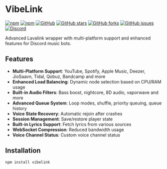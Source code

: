 # VibeLink 

[![npm](https://img.shields.io/npm/v/vibelink?style=flat-square&logo=npm&color=red)](https://www.npmjs.com/package/vibelink)
[![npm](https://img.shields.io/npm/dt/vibelink?style=flat-square&logo=npm)](https://www.npmjs.com/package/vibelink)
[![GitHub](https://img.shields.io/github/license/ryanisnomore/vibelink?style=flat-square&logo=github)](https://github.com/ryanisnomore/vibelink/blob/main/LICENSE)
[![GitHub stars](https://img.shields.io/github/stars/ryanisnomore/vibelink?style=flat-square&logo=github)](https://github.com/ryanisnomore/vibelink/stargazers)
[![GitHub forks](https://img.shields.io/github/forks/ryanisnomore/vibelink?style=flat-square&logo=github)](https://github.com/ryanisnomore/vibelink/network/members)
[![GitHub issues](https://img.shields.io/github/issues/ryanisnomore/vibelink?style=flat-square&logo=github)](https://github.com/ryanisnomore/vibelink/issues)
[![Discord](https://img.shields.io/discord/1092123729401745510?label=Support%20Server&style=flat-square&logo=discord)](https://discord.gg/W2GheK3F9m)

Advanced Lavalink wrapper with multi-platform support and enhanced features for Discord music bots.

## Features 

- **Multi-Platform Support**: YouTube, Spotify, Apple Music, Deezer, JioSaavn, Tidal, Qobuz, Bandcamp and more
- **Enhanced Load Balancing**: Dynamic node selection based on CPU/RAM usage
- **Built-in Audio Filters**: Bass boost, nightcore, 8D audio, vaporwave and more
- **Advanced Queue System**: Loop modes, shuffle, priority queuing, queue history
- **Voice State Recovery**: Automatic rejoin after crashes
- **Session Management**: Save/restore player state
- **Built-in Lyrics Support**: Fetch lyrics from various sources
- **WebSocket Compression**: Reduced bandwidth usage
- **Voice Channel Status**: Custom voice channel status

## Installation 

```bash
npm install vibelink